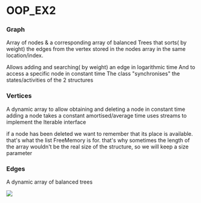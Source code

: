 # OOP_EX2

### Graph
Array of nodes & a corresponding array of balanced Trees
that sorts( by weight) the edges from the vertex stored in the nodes array
in the same location/index.

Allows adding and searching( by weight) an edge in logarithmic time
And to access a specific node in constant time
The class "synchronises" the states/activities of the 2 structures

### Vertices

A dynamic array to allow obtaining and deleting a node in constant time
adding a node takes a constant amortised/average time
uses streams to implement the Iterable interface

if a node has been deleted we want to remember that its place
is available. that's what the list FreeMemory is for.
that's why sometimes the length of the
array wouldn't be the real size of the structure,
so we will keep a size parameter

### Edges
A dynamic array of balanced trees



![](images/filenameEx2_uml.png)
